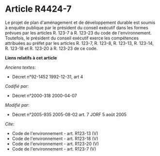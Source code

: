 # Article R4424-7

Le projet de plan d'aménagement et de développement durable est soumis à enquête publique par le président du conseil
exécutif dans les formes prévues par les articles R. 123-7 à R. 123-23 du code de l'environnement. Toutefois, le président du
conseil exécutif exerce les compétences attribuées au préfet par les articles R. 123-7, R. 123-8, R. 123-13, R. 123-14, R.
123-18 et R. 123-20 à R. 123-23 de ce code.

**Liens relatifs à cet article**

_Anciens textes_:

  - Décret n°92-1452 1992-12-31, art 4

_Codifié par_:

  - Décret n°2000-318 2000-04-07

_Modifié par_:

  - Décret n°2005-935 2005-08-02 art. 7 JORF 5 août 2005

_Cite_:

  - Code de l'environnement - art. R123-13 (V)
  - Code de l'environnement - art. R123-18 (V)
  - Code de l'environnement - art. R123-20 (V)
  - Code de l'environnement - art. R123-7 (V)
